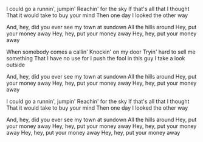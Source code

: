 I could go a runnin', jumpin'
Reachin' for the sky
If that's all that I thought
That it would take to buy your mind
Then one day
I looked the other way

And, hey, did you ever see my town at sundown
All the hills around
Hey, put your money away
Hey, hey, put your money away
Hey, hey, put your money away

When somebody comes a callin'
Knockin' on my door
Tryin' hard to sell me something
That I have no use for
I push the fool in this guy
I take a look outside

And, hey, did you ever see my town at sundown
All the hills around
Hey, put your money away
Hey, hey, put your money away
Hey, hey, put your money away

I could go a runnin', jumpin'
Reachin' for the sky
If that's all that I thought
That it would take to buy your mind
Then one day
I looked the other way

And, hey, did you ever see my town at sundown
All the hills around
Hey, put your money away
Hey, hey, put your money away
Hey, hey, put your money away
Hey, hey, put your money away
Hey, hey, put your money away
